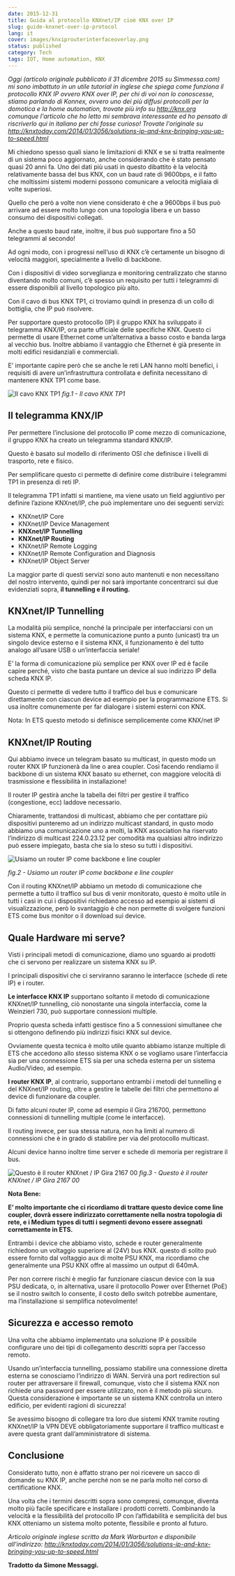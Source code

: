 ```yaml
---
date: 2015-12-31
title: Guida al protocollo KNXnet/IP cioè KNX over IP
slug: guide-knxnet-over-ip-protocol
lang: it
cover: images/knxiprouterinterfaceoverlay.png
status: published
category: Tech
tags: IOT, Home automation, KNX
---
```


*Oggi (articolo originale pubblicato il 31 dicembre 2015 su Simmessa.com) mi sono imbattuto in un utile tutorial in inglese che spiega come funziona il protocollo KNX IP ovvero KNX over IP, per chi di voi non lo conoscesse, stiamo parlando di Konnex, ovvero uno dei più diffusi protocolli per la domotica e la home automation, trovate più info su http://knx.org comunque l'articolo che ho letto mi sembrava interessante ed ho pensato di riscriverlo qui in italiano per chi fosse curioso! Trovate l'originale su http://knxtoday.com/2014/01/3056/solutions-ip-and-knx-bringing-you-up-to-speed.html*

Mi chiedono spesso quali siano le limitazioni di KNX e se si tratta realmente di un sistema poco aggiornato, anche considerando che è stato pensato quasi 20 anni fa.
Uno dei dati più usati in questo dibattito è la velocità relativamente bassa del bus KNX, con un baud rate di 9600bps, e il fatto che moltissimi sistemi moderni possono comunicare a velocità migliaia di volte superiosi.

Quello che però a volte non viene considerato è che a 9600bps il bus può arrivare ad essere molto lungo con una topologia libera e un basso consumo dei dispositivi collegati.

Anche a questo baud rate, inoltre, il bus può supportare fino a 50 telegrammi al secondo!

Ad ogni modo, con i progressi nell’uso di KNX c’è certamente un bisogno di velocità maggiori, specialmente a livello di backbone.

Con i dispositivi di video sorveglianza e monitoring centralizzato che stanno diventando molto comuni, c’è spesso un requisito per tutti i telegrammi di essere disponibili al livello topologico più alto.

Con il cavo di bus KNX TP1, ci troviamo quindi in presenza di un collo di bottiglia, che IP può risolvere.

Per supportare questo protocollo (IP) il gruppo KNX ha sviluppato il telegramma KNX/IP, ora parte ufficiale delle specifiche KNX. Questo ci permette di usare Ethernet come un’alternativa a basso costo e banda larga al vecchio bus. Inoltre abbiamo il vantaggio che Ethernet è già presente in molti edifici residanziali e commerciali.

E’ importante capire però che se anche le reti LAN hanno molti benefici, i requisiti di avere un’infrastruttura controllata e definita necessitano di mantenere KNX TP1 come base.

![Il cavo KNX TP1](/images/KNX-cable.jpg)
*fig.1 - Il cavo KNX TP1*

## Il telegramma KNX/IP

Per permettere l’inclusione del protocollo IP come mezzo di comunicazione, il gruppo KNX ha creato un telegramma standard KNX/IP.

Questo è basato sul modello di riferimento OSI che definisce i livelli di trasporto, rete e fisico.

Per semplificare questo ci permette di definire come distribuire i telegrammi TP1 in presenza di reti IP.

Il telegramma  TP1 infatti si mantiene, ma viene usato un field aggiuntivo per definire l’azione KNXnet/IP, che può implementare uno dei seguenti servizi:

* KNXnet/IP Core
* KNXnet/IP Device Management
* **KNXnet/IP Tunnelling**
* **KNXnet/IP Routing**
* KNXnet/IP Remote Logging
* KNXnet/IP Remote Configuration and Diagnosis
* KNXnet/IP Object Server

La maggior parte di questi servizi sono auto mantenuti e non necessitano del nostro intervento, quindi per noi sarà importante concentrarci sui due evidenziati sopra, **il tunnelling e il routing.**

## KNXnet/IP Tunnelling

La modalità più semplice, nonché la principale per interfacciarsi con un sistema KNX, e permette la comunicazione punto a punto (unicast) tra un singolo device esterno e il sistema KNX, il funzionamento è del tutto analogo all’usare USB o un’interfaccia seriale!

E’ la forma di comunicazione più semplice per KNX over IP ed è facile capire perché, visto che basta puntare un device al suo indirizzo IP della scheda KNX IP.

Questo ci permette di vedere tutto il traffico del bus e comunicare direttamente con ciascun device ad esempio per la programmazione ETS.
Si usa inoltre comunemente per far dialogare i sistemi esterni con KNX.

Nota: In ETS questo metodo si definisce semplicemente come KNX/net IP

## KNXnet/IP Routing

Qui abbiamo invece un telegram basato su multicast, in questo modo un router KNX IP funzionerà da line o area coupler. Così facendo rendiamo il backbone di un sistema KNX basato su ethernet, con maggiore velocità di trasmissione e flessibilità in installazione!

Il router IP gestirà anche la tabella dei filtri per gestire il traffico (congestione, ecc) laddove necessario.

Chiaramente, trattandosi di multicast, abbiamo che per contattare più dispositivi punteremo ad un indirizzo multicast standard, in qusto modo abbiamo una comunicazione uno a molti, la KNX association ha riservato l’indirizzo di multicast 224.0.23.12 per comodità ma qualsiasi altro indirizzo può essere impiegato, basta che sia lo steso su tutti i dispositivi.

![Usiamo un router IP come backbone e line coupler](/images/KNX-IP-network.jpg)

*fig.2 - Usiamo un router IP come backbone e line coupler*

Con il routing KNXnet/IP abbiamo un metodo di comunicazione che permette a tutto il traffico sul bus di venir monitorato, questo è molto utile in tutti i casi in cui i dispositivi richiedano accesso ad esempio ai sistemi di visualizzazione, però lo svantaggio è che non permette di svolgere funzioni ETS come bus monitor o il download sui device.

## Quale Hardware mi serve?

Visti i principali metodi di comunicazione, diamo uno sguardo ai prodotti che ci servono per realizzare un sistema KNX su IP.

I principali dispositivi che ci serviranno saranno le interfacce (schede di rete IP) e i router.

**Le interfacce KNX IP** supportano soltanto il metodo di comunicazione KNXnet/IP tunnelling, ciò nonostante una singola interfaccia, come la Weinzierl 730, può supportare connessioni multiple.

Proprio questa scheda infatti gestisce fino a 5 connessioni simultanee che si ottengono definendo più indirizzi fisici KNX sul device.

Ovviamente questa tecnica è molto utile quanto abbiamo istanze multiple di ETS che accedono allo stesso sistema KNX o se vogliamo usare l’interfaccia sia per una connessione ETS sia per una scheda esterna per un sistema Audio/Video, ad esempio.

**I router KNX IP**, al contrario, supportano entrambi i metodi del tunnelling e del KNXnet/IP routing, oltre a gestire le tabelle dei filtri che permettono al device di funzionare da coupler.

Di fatto alcuni router IP, come ad esempio il Gira 216700, permettono connessioni di tunnelling multiple (come le interfacce).

Il routing invece, per sua stessa natura, non ha limiti al numero di connessioni che è in grado di stabilire per via del protocollo multicast.

Alcuni device hanno inoltre time server e schede di memoria per registrare il bus.

![Questo è il router KNXnet / IP Gira 2167 00](/images/Gira-KNX-IP-router.jpg)
*fig.3 - Questo è il router KNXnet / IP Gira 2167 00*

**Nota Bene:**

**E’ molto importante che ci ricordiamo di trattare questo device come line coupler, dovrà essere indirizzato correttamente nella nostra topologia di rete, e i Medium types di tutti i segmenti devono essere assegnati correttamente in ETS.**

Entrambi i device che abbiamo visto, schede e router generalmente richiedono un voltaggio superiore al (24V) bus KNX. questo di solito può essere fornito dal voltaggio aux di molte PSU KNX, ma ricordiamo che generalmente una PSU KNX offre al massimo un output di 640mA.

Per non correre rischi è meglio far funzionare ciascun device con la sua PSU dedicata, o, in alternativa, usare il protocollo Power over Ethernet (PoE) se il nostro switch lo consente, il costo dello switch potrebbe aumentare, ma l’installazione si semplifica notevolmente!

## Sicurezza e accesso remoto

Una volta che abbiamo implementato una soluzione IP è possibile configurare uno dei tipi di collegamento descritti sopra per l’accesso remoto.

Usando un’interfaccia tunnelling, possiamo stabilire una connessione diretta esterna se conosciamo l’indirizzo di WAN. Servirà una port redirection sul router per attraversare il firewall, comunque, visto che il sistema KNX non richiede una password per essere utilizzato, non è il metodo più sicuro. Questa considerazione è importante se un sistema KNX controlla un intero edificio, per evidenti ragioni di sicurezza!

Se avessimo bisogno di collegare tra loro due sistemi KNX tramite routing KNXnet/IP la VPN DEVE obbligatoriamente supportare il traffico multicast e avere questa grant dall’amministratore di sistema.

## Conclusione

Considerato tutto, non è affatto strano per noi ricevere un sacco di domande su KNX IP, anche perché non se ne parla molto nel corso di certificatione KNX.

Una volta che i termini descritti sopra sono compresi, comunque, diventa molto più facile specificare e installare i prodotti corretti. Combinando la velocità e la flessibilità del protocollo IP con l’affidabilità e semplicità del bus KNX otteniamo un sistema molto potente, flessibile e pronto al futuro.

*Articolo originale inglese scritto da Mark Warburton e disponibile all’indirizzo:
http://knxtoday.com/2014/01/3056/solutions-ip-and-knx-bringing-you-up-to-speed.html*

**Tradotto da Simone Messaggi.**
